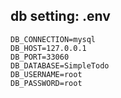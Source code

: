 ## db setting: .env

```
DB_CONNECTION=mysql
DB_HOST=127.0.0.1
DB_PORT=33060
DB_DATABASE=SimpleTodo
DB_USERNAME=root
DB_PASSWORD=root
```
